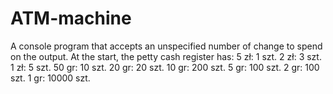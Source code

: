 # ATM-machine
A console program that accepts an unspecified number of change to spend on the output. At the start, the petty cash register has:
5 zł: 1 szt.
2 zł: 3 szt.
1 zł: 5 szt.
50 gr: 10 szt. 20 gr: 20 szt. 10 gr: 200 szt. 5 gr: 100 szt. 2 gr: 100 szt.
1 gr: 10000 szt.
